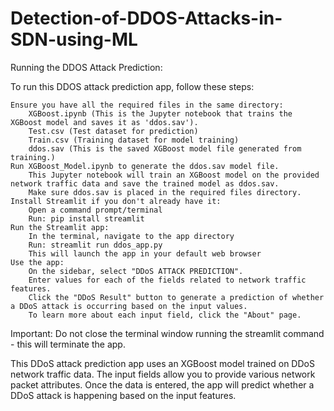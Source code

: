 # Detection-of-DDOS-Attacks-in-SDN-using-ML
Running the DDOS Attack Prediction:

To run this DDOS attack prediction app, follow these steps:

    Ensure you have all the required files in the same directory:
        XGBoost.ipynb (This is the Jupyter notebook that trains the XGBoost model and saves it as 'ddos.sav').
        Test.csv (Test dataset for prediction)
        Train.csv (Training dataset for model training)
        ddos.sav (This is the saved XGBoost model file generated from training.)
    Run XGBoost_Model.ipynb to generate the ddos.sav model file.
        This Jupyter notebook will train an XGBoost model on the provided network traffic data and save the trained model as ddos.sav.
        Make sure ddos.sav is placed in the required files directory.
    Install Streamlit if you don't already have it:
        Open a command prompt/terminal
        Run: pip install streamlit
    Run the Streamlit app:
        In the terminal, navigate to the app directory
        Run: streamlit run ddos_app.py
        This will launch the app in your default web browser
    Use the app:
        On the sidebar, select "DDoS ATTACK PREDICTION".
        Enter values for each of the fields related to network traffic features.
        Click the "DDoS Result" button to generate a prediction of whether a DDoS attack is occurring based on the input values.
        To learn more about each input field, click the "About" page.
        
Important: Do not close the terminal window running the streamlit command - this will terminate the app.

This DDoS attack prediction app uses an XGBoost model trained on DDoS network traffic data. The input fields allow you to provide various network packet attributes. Once the data is entered, the app will predict whether a DDoS attack is happening based on the input features.
